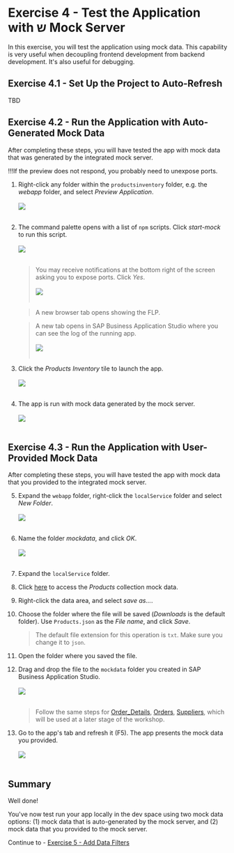 # Exercise 4 - Test the Application with ש Mock Server

In this exercise, you will test the application using mock data. This capability is very useful when decoupling frontend development from backend development. It's also useful for debugging.

## Exercise 4.1 - Set Up the Project to Auto-Refresh

TBD

## Exercise 4.2 - Run the Application with Auto-Generated Mock Data

After completing these steps, you will have tested the app with mock data that was generated by the integrated mock server.

!!!If the preview does not respond, you probably need to unexpose ports.

1.	Right-click any folder within the `productsinventory` folder, e.g. the *webapp* folder, and select *Preview Application*.
    <br><br>![](images/2020-10_BAS_Preview_Application_.jpg)<br><br>

2.	The command palette opens with a list of `npm` scripts. Click *start-mock* to run this script.
    <br><br>![](images/2020-10_BAS_start-mock_.jpg)<br><br>

    >You may receive notifications at the bottom right of the screen asking you to expose ports. Click *Yes*.
    ><br><br>![](images/2020-10_BAS_Expose_Port_Notification_.jpg)<br><br>

    >A new browser tab opens showing the FLP.

    >A new tab opens in SAP Business Application Studio where you can see the log of the running app.
    ><br><br>![](images/2020-10_BAS_Start_App_Log_.jpg)<br><br>

3. Click the *Products Inventory* tile to launch the app.
    <br><br>![](images/2020-10_BAS_FLP_Product_Inventory_.jpg)<br><br>

4. The app is run with mock data generated by the mock server.
    <br><br>![](images/2020-10_BAS_App_Mock_Auto_.jpg)<br><br>

## Exercise 4.3 - Run the Application with User-Provided Mock Data

After completing these steps, you will have tested the app with mock data that you provided to the integrated mock server.

5.	Expand the `webapp` folder, right-click the `localService` folder and select *New Folder*.
    <br><br>![](images/2020-10_BAS_Mock_Data_Folder_.jpg)<br><br>

6. Name the folder *mockdata*, and click *OK*.
    <br><br>![](images/2020-10_BAS_Mock_Data_Folder-2_.jpg)<br><br>

7. Expand the `localService` folder.

8. Click [here](data/Products.json?raw=true) to access the *Products* collection mock data.

9. Right-click the data area, and select *save as...*.

10. Choose the folder where the file will be saved (*Downloads* is the default folder). Use `Products.json` as the *File name*, and click *Save*.
    >The default file extension for this operation is `txt`. Make sure you change it to `json`.

11. Open the folder where you saved the file.

12. Drag and drop the file to the `mockdata` folder you created in SAP Business Application Studio.
    <br><br>![](images/2020-10_BAS_App_Mock_Uploaded_.jpg)<br><br>

    >Follow the same steps for [Order_Details](data/Order_Details.json?raw=true), [Orders](data/Orders.json?raw=true), [Suppliers](data/Suppliers.json?raw=true), which will be used at a later stage of the workshop.

12. Go to the app's tab and refresh it (F5). The app presents the mock data you provided.
    <br><br>![](images/2020-10_BAS_App_Mock_Provided_.jpg)<br><br>

## Summary

Well done!

You've now test run your app locally in the dev space using two mock data options: (1) mock data that is auto-generated by the mock server, and (2) mock data that you provided to the mock server.

Continue to - [Exercise 5 - Add Data Filters ](../ex5/README.md)
